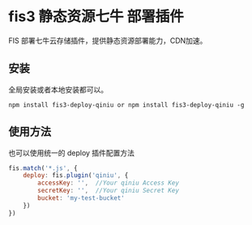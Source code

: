 # fis3 静态资源七牛 部署插件

FIS 部署七牛云存储插件，提供静态资源部署能力，CDN加速。

## 安装

全局安装或者本地安装都可以。

```
npm install fis3-deploy-qiniu or npm install fis3-deploy-qiniu -g
```

## 使用方法

也可以使用统一的 deploy 插件配置方法

```js
fis.match('*.js', {
    deploy: fis.plugin('qiniu', {
        accessKey: '',  //Your qiniu Access Key
        secretKey: '',  //Your qiniu Secret Key
        bucket: 'my-test-bucket'
    })
})
```
